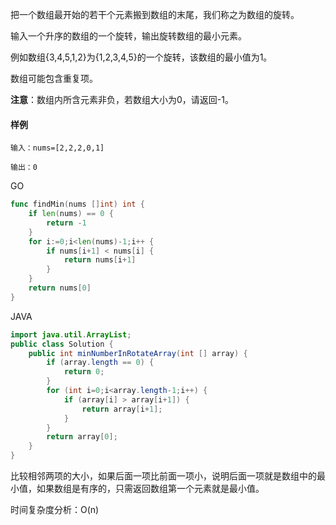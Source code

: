 把一个数组最开始的若干个元素搬到数组的末尾，我们称之为数组的旋转。

输入一个升序的数组的一个旋转，输出旋转数组的最小元素。

例如数组{3,4,5,1,2}为{1,2,3,4,5}的一个旋转，该数组的最小值为1。

数组可能包含重复项。

**注意**：数组内所含元素非负，若数组大小为0，请返回-1。

#### 样例

```
输入：nums=[2,2,2,0,1]

输出：0
```

GO

```go
func findMin(nums []int) int {
    if len(nums) == 0 {
        return -1
    }
    for i:=0;i<len(nums)-1;i++ {
        if nums[i+1] < nums[i] {
            return nums[i+1]
        }
    }
    return nums[0]
}
```

JAVA

```java
import java.util.ArrayList;
public class Solution {
    public int minNumberInRotateArray(int [] array) {
        if (array.length == 0) {
            return 0;
        }
        for (int i=0;i<array.length-1;i++) {
            if (array[i] > array[i+1]) {
                return array[i+1];
            }
        }
        return array[0];
    }
}
```



比较相邻两项的大小，如果后面一项比前面一项小，说明后面一项就是数组中的最小值，如果数组是有序的，只需返回数组第一个元素就是最小值。

时间复杂度分析：O(n)